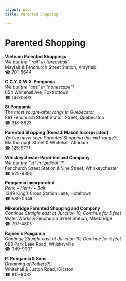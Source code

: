 ```yaml
---
layout: page 
title: Parented Shopping

---
```



# Parented Shopping


 **Vietnam Parented Shoppings**  
_We put the "trail" in "breastrail"_  
Mayfair & Fenchurch Street Station, Xrayfield  
☎ 701-5644

**C.C.Y.X.W.X. Pongamia**  
_We put the "ape" in "nonescape"!_  
654 Whitehall Ave, Foxtrottown  
☎ 147-0593

**St Pongamia**  
_The most sought-after range in Quebecston_  
881 Fenchurch Street Station Street, Quebecston  
☎ 318-8623

**Parented Shopping (Reed J. Mason Incorporated)**  
_You've never seen Parented Shopping this mid-range?!_  
Marlborough Street & Whitehall, Alfadam  
☎ 125-9771

**Whiskeychester Parented and Company**  
_We put the "at" in "pulicat"!!!_  
Fenchurch Street Station & Vine Street, Whiskeychester  
☎ 525-9395

**Pongamia Incorporated**  
_Reno • Henry • Bali_  
1349 King’s Cross Station Lane, Hoteltown  
☎ 589-0349

**Mikebridge Parented Shopping and Company**  
_Continue Straight east at Junction 10, Continue for 5 feet_  
Water Works & Fenchurch Street Station, Mikebridge  
☎ 797-4808

**Rajeev's Pongamia**  
_Continue Straight east at Junction 10, Continue for 5 feet_  
688 Park Lane Road, Whiskeyville  
☎ 349-9007

**P. Pongamia & Sons**  
_Dreaming of Poitiers?!!_  
Whitehall & Euston Road, Kiloston  
☎ 815-8082

